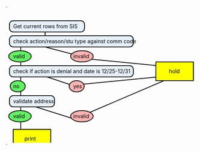 `
<html>
<svg width="600" height="400">
  <rect x="10" y="10" rx="10" ry="10" width="200" height="30" style="fill:rgb(230,240,250);stroke:black;stroke-width:2;" />
  <text x="20" y="30" fill="black">Get current rows from SIS</text>
  <line x1="105" y1="40" x2="105" y2="55" style="stroke:black;stroke-width:2" />
  <rect x="10" y="50" rx="10" ry="10" width="330" height="30" style="fill:rgb(230,240,250);stroke:black;stroke-width:2;" />
  <text x="20" y="70" fill="black">check action/reason/stu type against comm code</text>
  <line x1="40" y1="80" x2="40" y2="105" style="stroke:black;stroke-width:2" />
  <line x1="105" y1="80" x2="200" y2="105" style="stroke:black;stroke-width:2" />
  <line x1="200" y1="110" x2="405" y2="130" style="stroke:black;stroke-width:2" />
  <line x1="40" y1="110" x2="40" y2="130" style="stroke:black;stroke-width:2" />
  <ellipse cx="38" cy="105" rx="30" ry="15"
  style="fill:rgb(100,240,100);stroke:black;stroke-width:2" />
  <text x="20" y="110" fill="black">valid</text>
  <ellipse cx="203" cy="105" rx="30" ry="15"
  style="fill:rgb(255,180,180);stroke:black;stroke-width:2" />
  <text x="180" y="110" fill="black">invalid</text>
  <line x1="40" y1="150" x2="40" y2="170" style="stroke:black;stroke-width:2" />
  <rect x="10" y="130" rx="10" ry="10" width="330" height="30" style="fill:rgb(230,240,250);stroke:black;stroke-width:2;" />
  <text x="20" y="150" fill="black">check if action is denial and date is 12/25-12/31</text>
  <ellipse cx="32" cy="185" rx="20" ry="15"
  style="fill:rgb(100,240,100);stroke:black;stroke-width:2" />
  <text x="20" y="190" fill="black">no</text>
  <line x1="40" y1="200" x2="40" y2="210" style="stroke:black;stroke-width:2" />
  <line x1="200" y1="180" x2="405" y2="160" style="stroke:black;stroke-width:2" />
  <ellipse cx="189" cy="185" rx="20" ry="15"
  style="fill:rgb(255,180,180);stroke:black;stroke-width:2" />
  <text x="180" y="190" fill="black">yes</text>
  <line x1="40" y1="198" x2="40" y2="220" style="stroke:black;stroke-width:2" />
  <rect x="10" y="210" rx="10" ry="10" width="120" height="30" style="fill:rgb(230,240,250);stroke:black;stroke-width:2;" />
  <text x="20" y="230" fill="black">validate address</text>
  <ellipse cx="38" cy="265" rx="30" ry="15"
  style="fill:rgb(100,240,100);stroke:black;stroke-width:2" />
  <line x1="40" y1="240" x2="40" y2="250" style="stroke:black;stroke-width:2" />
  <line x1="110" y1="160" x2="170" y2="180" style="stroke:black;stroke-width:2" />
  <text x="20" y="270" fill="black">valid</text>
  <line x1="200" y1="265" x2="445" y2="160" style="stroke:black;stroke-width:2" />
  <ellipse cx="203" cy="265" rx="30" ry="15"
  style="fill:rgb(255,180,180);stroke:black;stroke-width:2" />
  <text x="180" y="270" fill="black">invalid</text>
  <line x1="80" y1="240" x2="175" y2="270" style="stroke:black;stroke-width:2" />
  <line x1="40" y1="280" x2="40" y2="300" style="stroke:black;stroke-width:2" />
  <rect x="20" y="300" width="100" height="50" style="fill:yellow;stroke:black;stroke-width:2;" />
  <rect x="400" y="120" width="100" height="50" style="fill:yellow;stroke:black;stroke-width:2;" />
  <text x="50" y="330" fill="black">print</text>
  <text x="435" y="150" fill="black">hold</text>
  Sorry, your browser does not support inline SVG.
</svg>
</html>
`

